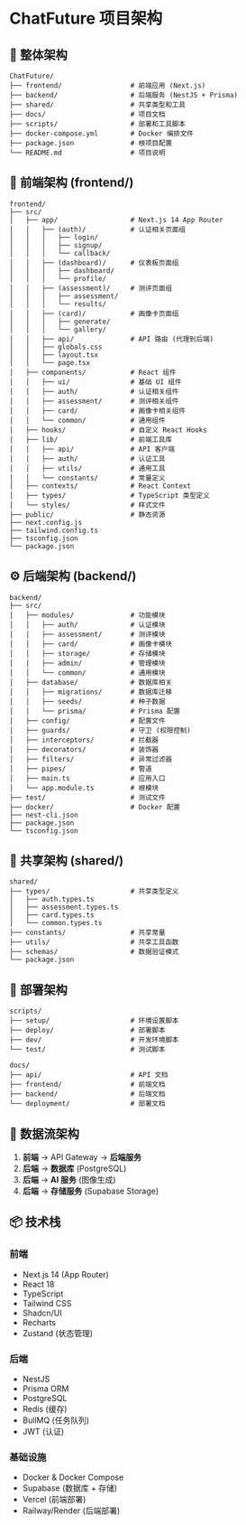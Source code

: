 # ChatFuture 项目架构

## 📁 整体架构

```
ChatFuture/
├── frontend/                 # 前端应用 (Next.js)
├── backend/                  # 后端服务 (NestJS + Prisma)
├── shared/                   # 共享类型和工具
├── docs/                     # 项目文档
├── scripts/                  # 部署和工具脚本
├── docker-compose.yml        # Docker 编排文件
├── package.json              # 根项目配置
└── README.md                 # 项目说明
```

## 🎨 前端架构 (frontend/)

```
frontend/
├── src/
│   ├── app/                  # Next.js 14 App Router
│   │   ├── (auth)/           # 认证相关页面组
│   │   │   ├── login/
│   │   │   ├── signup/
│   │   │   └── callback/
│   │   ├── (dashboard)/      # 仪表板页面组
│   │   │   ├── dashboard/
│   │   │   └── profile/
│   │   ├── (assessment)/     # 测评页面组
│   │   │   ├── assessment/
│   │   │   └── results/
│   │   ├── (card)/           # 画像卡页面组
│   │   │   ├── generate/
│   │   │   └── gallery/
│   │   ├── api/              # API 路由 (代理到后端)
│   │   ├── globals.css
│   │   ├── layout.tsx
│   │   └── page.tsx
│   ├── components/           # React 组件
│   │   ├── ui/               # 基础 UI 组件
│   │   ├── auth/             # 认证相关组件
│   │   ├── assessment/       # 测评相关组件
│   │   ├── card/             # 画像卡相关组件
│   │   └── common/           # 通用组件
│   ├── hooks/                # 自定义 React Hooks
│   ├── lib/                  # 前端工具库
│   │   ├── api/              # API 客户端
│   │   ├── auth/             # 认证工具
│   │   ├── utils/            # 通用工具
│   │   └── constants/        # 常量定义
│   ├── contexts/             # React Context
│   ├── types/                # TypeScript 类型定义
│   └── styles/               # 样式文件
├── public/                   # 静态资源
├── next.config.js
├── tailwind.config.ts
├── tsconfig.json
└── package.json
```

## ⚙️ 后端架构 (backend/)

```
backend/
├── src/
│   ├── modules/              # 功能模块
│   │   ├── auth/             # 认证模块
│   │   ├── assessment/       # 测评模块
│   │   ├── card/             # 画像卡模块
│   │   ├── storage/          # 存储模块
│   │   ├── admin/            # 管理模块
│   │   └── common/           # 通用模块
│   ├── database/             # 数据库相关
│   │   ├── migrations/       # 数据库迁移
│   │   ├── seeds/            # 种子数据
│   │   └── prisma/           # Prisma 配置
│   ├── config/               # 配置文件
│   ├── guards/               # 守卫 (权限控制)
│   ├── interceptors/         # 拦截器
│   ├── decorators/           # 装饰器
│   ├── filters/              # 异常过滤器
│   ├── pipes/                # 管道
│   ├── main.ts               # 应用入口
│   └── app.module.ts         # 根模块
├── test/                     # 测试文件
├── docker/                   # Docker 配置
├── nest-cli.json
├── package.json
└── tsconfig.json
```

## 🔗 共享架构 (shared/)

```
shared/
├── types/                    # 共享类型定义
│   ├── auth.types.ts
│   ├── assessment.types.ts
│   ├── card.types.ts
│   └── common.types.ts
├── constants/                # 共享常量
├── utils/                    # 共享工具函数
├── schemas/                  # 数据验证模式
└── package.json
```

## 🚀 部署架构

```
scripts/
├── setup/                    # 环境设置脚本
├── deploy/                   # 部署脚本
├── dev/                      # 开发环境脚本
└── test/                     # 测试脚本

docs/
├── api/                      # API 文档
├── frontend/                 # 前端文档
├── backend/                  # 后端文档
└── deployment/               # 部署文档
```

## 🔄 数据流架构

1. **前端** → API Gateway → **后端服务**
2. **后端** → **数据库** (PostgreSQL)
3. **后端** → **AI 服务** (图像生成)
4. **后端** → **存储服务** (Supabase Storage)

## 📦 技术栈

### 前端
- Next.js 14 (App Router)
- React 18
- TypeScript
- Tailwind CSS
- Shadcn/UI
- Recharts
- Zustand (状态管理)

### 后端
- NestJS
- Prisma ORM
- PostgreSQL
- Redis (缓存)
- BullMQ (任务队列)
- JWT (认证)

### 基础设施
- Docker & Docker Compose
- Supabase (数据库 + 存储)
- Vercel (前端部署)
- Railway/Render (后端部署)
